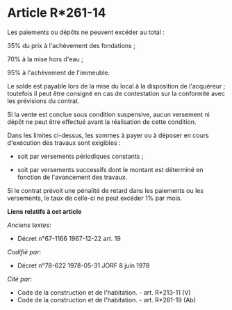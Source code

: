 # Article R*261-14

Les paiements ou dépôts ne peuvent excéder au total :

35% du prix à l'achèvement des fondations ;

70% à la mise hors d'eau ;

95% à l'achèvement de l'immeuble.

Le solde est payable lors de la mise du local à la disposition de l'acquéreur ; toutefois il peut être consigné en cas de
contestation sur la conformité avec les prévisions du contrat.

Si la vente est conclue sous condition suspensive, aucun versement ni dépôt ne peut être effectué avant la réalisation de
cette condition.

Dans les limites ci-dessus, les sommes à payer ou à déposer en cours d'exécution des travaux sont exigibles :

- soit par versements périodiques constants ;

- soit par versements successifs dont le montant est déterminé en fonction de l'avancement des travaux.

Si le contrat prévoit une pénalité de retard dans les paiements ou les versements, le taux de celle-ci ne peut excéder 1% par
mois.

**Liens relatifs à cet article**

_Anciens textes_:

  - Décret n°67-1166 1967-12-22 art. 19

_Codifié par_:

  - Décret n°78-622 1978-05-31 JORF 8 juin 1978

_Cité par_:

  - Code de la construction et de l'habitation. - art. R*213-11 (V)
  - Code de la construction et de l'habitation. - art. R*261-19 (Ab)
